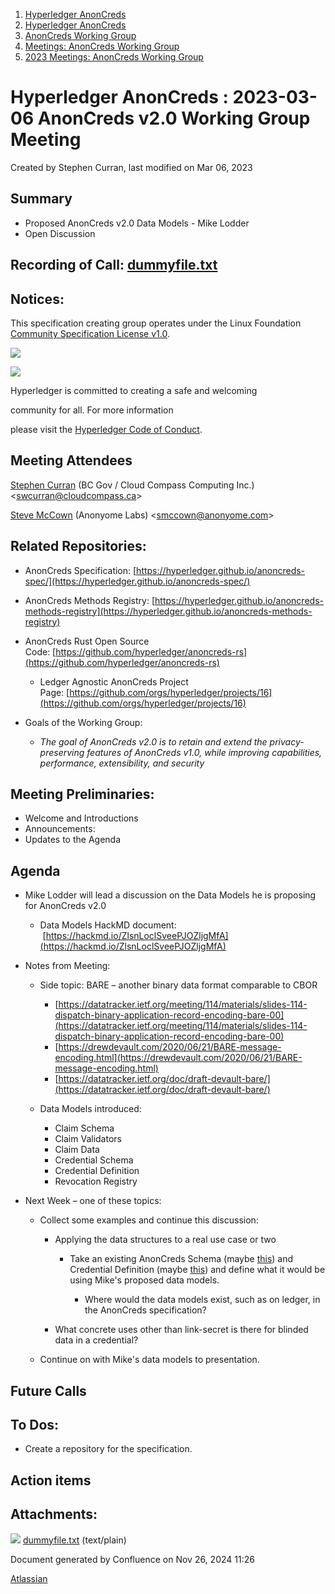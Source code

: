 1. [Hyperledger AnonCreds](index.html)
2. [Hyperledger AnonCreds](Hyperledger-AnonCreds_20283406.html)
3. [AnonCreds Working Group](AnonCreds-Working-Group_20291468.html)
4. [Meetings: AnonCreds Working Group](20291486.html)
5. [2023 Meetings: AnonCreds Working Group](20295076.html)

# Hyperledger AnonCreds : 2023-03-06 AnonCreds v2.0 Working Group Meeting

Created by Stephen Curran, last modified on Mar 06, 2023

## Summary

- Proposed AnonCreds v2.0 Data Models - Mike Lodder
- Open Discussion

## Recording of Call: [dummyfile.txt](#)

## Notices:

This specification creating group operates under the Linux Foundation [Community Specification License v1.0](https://github.com/hyperledger/anoncreds-spec/blob/main/1._Community_Specification_License-v1.md).

![](https://wiki.hyperledger.org/download/attachments/29034696/Antitrustnotice.png?version=1&modificationDate=1581695654000&api=v2)

![](https://wiki.hyperledger.org/download/attachments/2392771/welcome.png?version=2&modificationDate=1572450107000&api=v2)

Hyperledger is committed to creating a safe and welcoming

community for all. For more information

please visit the [Hyperledger Code of Conduct](https://lf-hyperledger.atlassian.net/wiki/spaces/HYP/pages/19595281/Hyperledger+Code+of+Conduct).

## Meeting Attendees

[Stephen Curran](https://lf-hyperledger.atlassian.net/wiki/people/557058:d676f135-ecd6-465b-b7eb-f87976bf4569?ref=confluence) (BC Gov / Cloud Compass Computing Inc.) &lt;swcurran@cloudcompass.ca&gt;

[Steve McCown](https://lf-hyperledger.atlassian.net/wiki/people/712020:6a16994f-5370-4543-a732-609646e7e665?ref=confluence) (Anonyome Labs) &lt;smccown@anonyome.com&gt;

## Related Repositories:

- AnonCreds Specification: [https://hyperledger.github.io/anoncreds-spec/](https://hyperledger.github.io/anoncreds-spec/)
- AnonCreds Methods Registry: [https://hyperledger.github.io/anoncreds-methods-registry](https://hyperledger.github.io/anoncreds-methods-registry)
- AnonCreds Rust Open Source Code: [https://github.com/hyperledger/anoncreds-rs](https://github.com/hyperledger/anoncreds-rs)
  
  - Ledger Agnostic AnonCreds Project Page: [https://github.com/orgs/hyperledger/projects/16](https://github.com/orgs/hyperledger/projects/16)
- Goals of the Working Group:
  
  - *The goal of AnonCreds v2.0 is to retain and extend the privacy-preserving features of AnonCreds v1.0, while improving capabilities, performance, extensibility, and security*

## Meeting Preliminaries:

- Welcome and Introductions
- Announcements:
- Updates to the Agenda

## Agenda

- Mike Lodder will lead a discussion on the Data Models he is proposing for AnonCreds v2.0
  
  - Data Models HackMD document:  [https://hackmd.io/ZlsnLoclSveePJOZljgMfA](https://hackmd.io/ZlsnLoclSveePJOZljgMfA)
- Notes from Meeting:
  
  - Side topic: BARE – another binary data format comparable to CBOR
    
    - [https://datatracker.ietf.org/meeting/114/materials/slides-114-dispatch-binary-application-record-encoding-bare-00](https://datatracker.ietf.org/meeting/114/materials/slides-114-dispatch-binary-application-record-encoding-bare-00)
    - [https://drewdevault.com/2020/06/21/BARE-message-encoding.html](https://drewdevault.com/2020/06/21/BARE-message-encoding.html)
    - [https://datatracker.ietf.org/doc/draft-devault-bare/](https://datatracker.ietf.org/doc/draft-devault-bare/)
  - Data Models introduced:
    
    - Claim Schema
    - Claim Validators
    - Claim Data
    - Credential Schema
    - Credential Definition
    - Revocation Registry
- Next Week – one of these topics:
  
  - Collect some examples and continue this discussion:
    
    - Applying the data structures to a real use case or two
      
      - Take an existing AnonCreds Schema (maybe [this](https://candyscan.idlab.org/tx/CANDY_PROD/domain/13)) and Credential Definition (maybe [this](https://candyscan.idlab.org/tx/CANDY_PROD/domain/14)) and define what it would be using Mike's proposed data models.
        
        - Where would the data models exist, such as on ledger, in the AnonCreds specification?
    - What concrete uses other than link-secret is there for blinded data in a credential?
  - Continue on with Mike's data models to presentation.

## Future Calls

## To Dos:

- Create a repository for the specification.

## Action items

## Attachments:

![](images/icons/bullet_blue.gif) [dummyfile.txt](attachments/20292024/20295112.txt) (text/plain)

Document generated by Confluence on Nov 26, 2024 11:26

[Atlassian](http://www.atlassian.com/)
